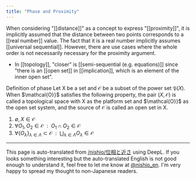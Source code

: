 ```yaml
---
title: "Phase and Proximity"
---
```


When considering "[[distance]]" as a concept to express "[[proximity]]", it is implicitly assumed that the distance between two points corresponds to a [[real number]] value. The fact that it is a real number implicitly assumes [[universal sequential]].
However, there are use cases where the whole order is not necessarily necessary for the proximity argument.
- In [[topology]], "closer" is [[semi-sequential (e.g. equations)]] since "there is an [[open set]] in [[implication]], which is an element of the inner open set".

Definition of phase
Let X be a set and $\mathcal{O}$ be a subset of the power set $\mathfrak{P}(X)$.
When $\mathcal{O}}$ satisfies the following property, the pair $(X,{\mathcal {O}})$ is called a topological space with X as the platform set and $\mathcal{O}}$ as the open set system, and the source of $\mathcal{O}$ is called an open set in X.
1. $\emptyset ,X\in {\mathcal {O}}$
2. $\forall O_{1},O_{2}\in {\mathcal {O}}~~:~~O_{1}\cap O_{2}\in {\mathcal {O}}$
3. $\forall \{O_{\lambda }\}_{\lambda \in \Lambda }\subset {\mathcal {O}}~~:~~\bigcup _{\lambda \in \Lambda }O_{\lambda }\in {\mathcal {O}}$
---
This page is auto-translated from [/nishio/位相と近さ](https://scrapbox.io/nishio/位相と近さ) using DeepL. If you looks something interesting but the auto-translated English is not good enough to understand it, feel free to let me know at [@nishio_en](https://twitter.com/nishio_en). I'm very happy to spread my thought to non-Japanese readers.